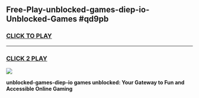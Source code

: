
## Free-Play-unblocked-games-diep-io-Unblocked-Games #qd9pb
<h3>
<a href="https://news.freeplayer.one?title=unblocked-games-diep-io&ref=8M">CLICK TO PLAY</a></h3>
<hr>

<h3>
<a href="https://news.freeplayer.one?title=unblocked-games-diep-io&ref=8M">CLICK 2 PLAY</a>
  
</h3>

<a href="https://news.freeplayer.one?title=unblocked-games-diep-io&ref=8M"><img src="https://clearcache.store/games.png"></a>


**unblocked-games-diep-io games unblocked: Your Gateway to Fun and Accessible Online Gaming**
